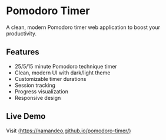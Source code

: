 # Pomodoro Timer

A clean, modern Pomodoro timer web application to boost your productivity.

## Features

- 25/5/15 minute Pomodoro technique timer
- Clean, modern UI with dark/light theme
- Customizable timer durations
- Session tracking
- Progress visualization
- Responsive design

## Live Demo

Visit [(https://namandeo.github.io/pomodoro-timer/)](https://namandeo.github.io/pomodoro-timer/)
